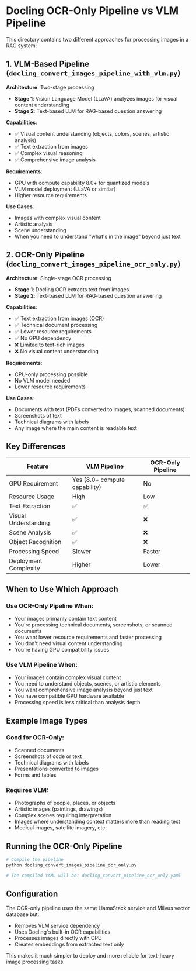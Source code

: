 # Docling OCR-Only Pipeline vs VLM Pipeline

This directory contains two different approaches for processing images in a RAG system:

## 1. VLM-Based Pipeline (`docling_convert_images_pipeline_with_vlm.py`)

**Architecture**: Two-stage processing
- **Stage 1**: Vision Language Model (LLaVA) analyzes images for visual content understanding
- **Stage 2**: Text-based LLM for RAG-based question answering

**Capabilities**:
- ✅ Visual content understanding (objects, colors, scenes, artistic analysis)
- ✅ Text extraction from images
- ✅ Complex visual reasoning
- ✅ Comprehensive image analysis

**Requirements**:
- GPU with compute capability 8.0+ for quantized models
- VLM model deployment (LLaVA or similar)
- Higher resource requirements

**Use Cases**:
- Images with complex visual content
- Artistic analysis
- Scene understanding
- When you need to understand "what's in the image" beyond just text

## 2. OCR-Only Pipeline (`docling_convert_images_pipeline_ocr_only.py`)

**Architecture**: Single-stage OCR processing
- **Stage 1**: Docling OCR extracts text from images
- **Stage 2**: Text-based LLM for RAG-based question answering

**Capabilities**:
- ✅ Text extraction from images (OCR)
- ✅ Technical document processing
- ✅ Lower resource requirements
- ✅ No GPU dependency
- ❌ Limited to text-rich images
- ❌ No visual content understanding

**Requirements**:
- CPU-only processing possible
- No VLM model needed
- Lower resource requirements

**Use Cases**:
- Documents with text (PDFs converted to images, scanned documents)
- Screenshots of text
- Technical diagrams with labels
- Any image where the main content is readable text

## Key Differences

| Feature | VLM Pipeline | OCR-Only Pipeline |
|---------|-------------|------------------|
| GPU Requirement | Yes (8.0+ compute capability) | No |
| Resource Usage | High | Low |
| Text Extraction | ✅ | ✅ |
| Visual Understanding | ✅ | ❌ |
| Scene Analysis | ✅ | ❌ |
| Object Recognition | ✅ | ❌ |
| Processing Speed | Slower | Faster |
| Deployment Complexity | Higher | Lower |

## When to Use Which Approach

### Use OCR-Only Pipeline When:
- Your images primarily contain text content
- You're processing technical documents, screenshots, or scanned documents
- You want lower resource requirements and faster processing
- You don't need visual content understanding
- You're having GPU compatibility issues

### Use VLM Pipeline When:
- Your images contain complex visual content
- You need to understand objects, scenes, or artistic elements
- You want comprehensive image analysis beyond just text
- You have compatible GPU hardware available
- Processing speed is less critical than analysis depth

## Example Image Types

### Good for OCR-Only:
- Scanned documents
- Screenshots of code or text
- Technical diagrams with labels
- Presentations converted to images
- Forms and tables

### Requires VLM:
- Photographs of people, places, or objects
- Artistic images (paintings, drawings)
- Complex scenes requiring interpretation
- Images where understanding context matters more than reading text
- Medical images, satellite imagery, etc.

## Running the OCR-Only Pipeline

```bash
# Compile the pipeline
python docling_convert_images_pipeline_ocr_only.py

# The compiled YAML will be: docling_convert_pipeline_ocr_only.yaml
```

## Configuration

The OCR-only pipeline uses the same LlamaStack service and Milvus vector database but:
- Removes VLM service dependency
- Uses Docling's built-in OCR capabilities
- Processes images directly with CPU
- Creates embeddings from extracted text only

This makes it much simpler to deploy and more reliable for text-heavy image processing tasks. 